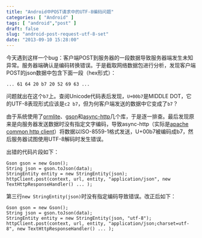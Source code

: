 ```yaml
---
title: "Android中POST请求中的UTF-8编码问题"
categories: [ "Android" ]
tags: [ "android","post" ]
draft: false
slug: "android-post-request-utf-8-set"
date: "2013-09-10 15:28:00"
---
```


今天遇到这样一个bug：客户端POST到服务器的一段数据导致服务器端发生未知异常。服务器端确认是编码转换错误。于是截取网络数据包进行分析，发现客户端POST的json数据中包含下面一段（hex形式）：

    ... 61 64 20 b7 20 52 69 63 ...

问题就出在这个`b7`上。查阅Unicode代码表后发现，`U+00b7`是MIDDLE DOT，它的UTF-8表现形式应该是`c2 b7`，但为何客户端发送的数据中它变成了`b7`？


<!--more-->


由于系统使用了[ormlite](http://ormlite.com/)、[gson](https://code.google.com/p/google-gson/)和[async-http](http://loopj.com/android-async-http/)几个库，于是逐一排查。最后发现原来是向服务器发送数据时没有指定文字编码，导致async-http（实际是[apache common http client](http://developer.android.com/reference/org/apache/http/client/HttpClient.html)）将数据以ISO-8559-1格式发送，U+00b7被编码成b7，然后服务器试图使用UTF-8解码时发生错误。

出错的代码片段如下：

    Gson gson = new Gson();
    String json = gson.toJson(data);
    StringEntity entity = new StringEntity(json);
    httpClient.post(context, url, entity, "application/json", new TextHttpResponseHandler() ... );

第三行`new StringEntity(json)`时没有指定编码导致错误。改正后如下：

    Gson gson = new Gson();
    String json = gson.toJson(data);
    StringEntity entity = new StringEntity(json, "utf-8");
    httpClient.post(context, url, entity, "application/json;charset=utf-8", new TextHttpResponseHandler() ... );